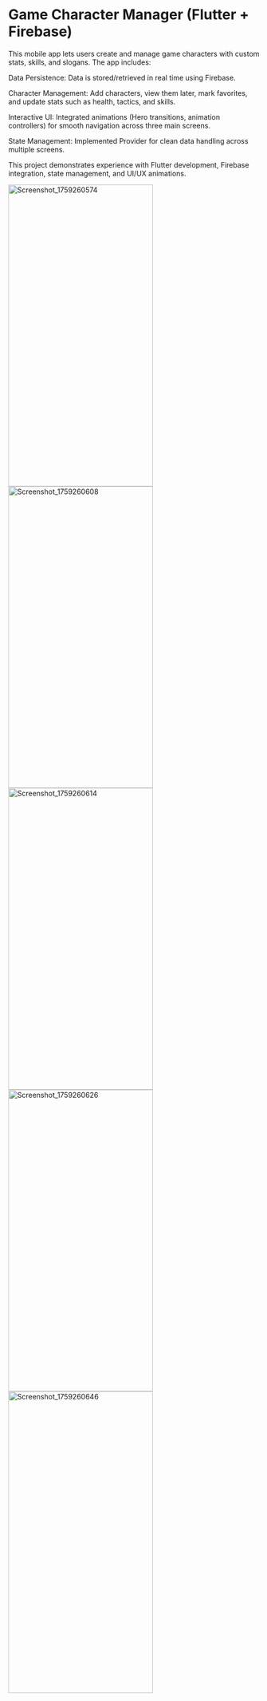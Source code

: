 # Game Character Manager (Flutter + Firebase)

This mobile app lets users create and manage game characters with custom stats, skills, and slogans. The app includes:

Data Persistence:  Data is stored/retrieved in real time using Firebase.

Character Management: Add characters, view them later, mark favorites, and update stats such as health, tactics, and skills.

Interactive UI: Integrated animations (Hero transitions, animation controllers) for smooth navigation across three main screens.

State Management: Implemented Provider for clean data handling across multiple screens.

This project demonstrates experience with Flutter development, Firebase integration, state management, and UI/UX animations.



<img width="290" height="605" alt="Screenshot_1759260574" src="https://github.com/user-attachments/assets/ae88b802-e551-45dd-85ab-e6f2181bb9f8" />
<img width="290" height="605" alt="Screenshot_1759260608" src="https://github.com/user-attachments/assets/651a6c0b-2fd9-4276-970f-dbdf793c99f5" />
<img width="290" height="605" alt="Screenshot_1759260614" src="https://github.com/user-attachments/assets/c9a73d79-5e32-4df4-b0ce-eb2e058b88b7" />
<img width="290" height="605" alt="Screenshot_1759260626" src="https://github.com/user-attachments/assets/9421c522-135b-4433-9b15-606f7a3a40fd" />
<img width="290" height="605" alt="Screenshot_1759260646" src="https://github.com/user-attachments/assets/d10b8713-3fec-4a39-a456-3dd5cd579050" />
